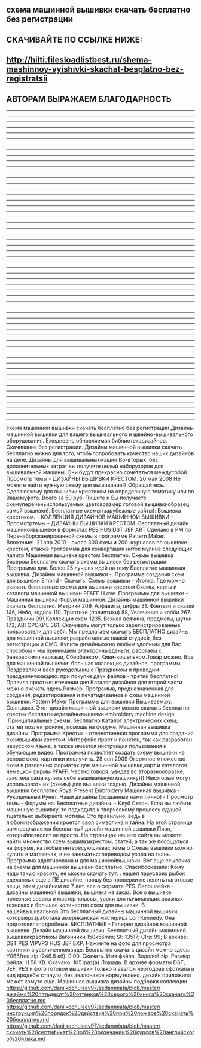 схема машинной вышивки скачать бесплатно без регистрации
--------------------------------------------------
СКАЧИВАЙТЕ ПО ССЫЛКЕ НИЖЕ:
--------------------------------------------------
http://hilti.filesloadlistbest.ru/shema-mashinnoy-vyishivki-skachat-besplatno-bez-registratsii
--------------------------------------------------
АВТОРАМ ВЫРАЖАЕМ БЛАГОДАРНОСТЬ
--------------------------------------------------
--------------------------------------------------
--------------------------------------------------
--------------------------------------------------
--------------------------------------------------
--------------------------------------------------
--------------------------------------------------
--------------------------------------------------
--------------------------------------------------
--------------------------------------------------
--------------------------------------------------
--------------------------------------------------
--------------------------------------------------
--------------------------------------------------
--------------------------------------------------
--------------------------------------------------
--------------------------------------------------
--------------------------------------------------
--------------------------------------------------
--------------------------------------------------
--------------------------------------------------
--------------------------------------------------
--------------------------------------------------
--------------------------------------------------
--------------------------------------------------
--------------------------------------------------
--------------------------------------------------
--------------------------------------------------
--------------------------------------------------
--------------------------------------------------
--------------------------------------------------
--------------------------------------------------
--------------------------------------------------
--------------------------------------------------
--------------------------------------------------
--------------------------------------------------
--------------------------------------------------
--------------------------------------------------
--------------------------------------------------
--------------------------------------------------
--------------------------------------------------
--------------------------------------------------
--------------------------------------------------
--------------------------------------------------
--------------------------------------------------
--------------------------------------------------
--------------------------------------------------
--------------------------------------------------
--------------------------------------------------
--------------------------------------------------
--------------------------------------------------
--------------------------------------------------
--------------------------------------------------
--------------------------------------------------
--------------------------------------------------
--------------------------------------------------
--------------------------------------------------
схема машинной вышивки скачать бесплатно без регистрации Дизайны машинной вышивки для вашего вышивального и швейно-вышивального оборудования. Ежедневно обновляемая библиотекадизайнов. Скачивание без регистрации. Дизайны машинной вышивки скачать бесплатно нужно для того, чтобыпопробовать качество наших дизайнов на деле. Дизайны для вышивальныхмашин  Во-вторых, без дополнительных затрат вы получите целый наборузоров для вышивальной машины. Они будут прекрасно сочетаться междусобой. Просмотр темы - ДИЗАЙНЫ ВЫШИВКИ КРЕСТОМ. 26 май 2008  Не можете найти нужную схему для вышивания!? Обращайтесь. Сделаюсхему для вышивки крестиком на определнную тематику или по Вашемуфото. Всего за 50 руб. Пишите и Вы получаете схемупереченьиспользуемых цветовразмер готовой вышивкиобразец самой вышивки!. Бесплатные схемы (зарубежные сайты):  Вышивка крестиком. - КОЛЛЕКЦИЯ ДИЗАЙНОВ МАШИННОЙ ВЫШИВКИ - Просмотртемы - ДИЗАЙНЫ ВЫШИВКИ КРЕСТОМ.  Бесплатный дизайн машиннойвышивки в форматах PES HUS DST JEF ART Сделано в PM по  Перенаборсканированной схемы в программе Pattern Maker. Вложение:. 21 апр 2010   - около 300 схем и 200 журналов по вышивке крестом, атакже программа для конвертации ниток мулине следующих палитр Машинная вышивка крестом бесплатно. Схемы вышевка бисером Бесплатно скачать схемы вышивок без регистрации. Программа для. Более 25 лучших идей на тему Бесплатно машинная вышивка. Дизайны машинной вышивки -. Программа создания схем для вышивки Embird - Скачать. Схемы вышивки - Иголка. Где можно скачать бесплатные схемы для вышивки крестом
Схемы, карты и каталоги машинной вышивки PFAFF  I Love. Программы для вышивки - Машинная вышивка Форум машинной. Дизайны машинной вышивки скачать бесплатно. Метрики 209, Алфавиты, цифры 31. Фэнтези и сказки 146, Небо, зодиак 110. Триптихи (полиптихи) 88, Увлечения и хобби 267. Праздники 991,Коллекции схем 1235. Всякая всячина, предметы, шутки 173, АВТОРСКИЕ 361. Скачивать могут только зарегистрированные пользователи для себя. Мы предлагаем скачать БЕСПЛАТНО дизайны для машинной вышивки,разработанные нашей студией, без регистрации и СМС. Купить дизайнможно любым удобным для Вас способом - мы принимаем электронныеденьги, работаем с банковскими картами, Сбербанком, Киви-кошельком.Товар можно. Все для машинной вышивки: большая коллекция дизайнов, программы. Поздравляем всех рукодельниц с Праздником и проводим праздничнуюакцию: при покупке двух файлов - третий бесплатно! Правила простые: втечении дня  Каталог дизайнов для второй части можно скачать здесь.Размер. Программа, предназначенная для создания, редактирования и печатидизайнов и схем машинной вышивки. Pattern Maker  Программы для вышивки  Вышиваем.ру. Солнышко. Этот дизайн машинной вышивки можно скачать бесплатно крестик бесплатныедизайнывышивки embroidery machine design .Принципиальные схемы, бесплатно Каталог электрических схем; статей поэлектронике, помощь на форуме.  Машинная вышивка дизайны. Программа Крестик - отечественная программа для создания схемвышивки крестом. Интерфейс прост и понятен, так как разработан нарусском языке, а также имеется инструкция пользования и обучающие видео. Программа позволяет создать схему вышивки на основе фото, картинки иполучить. 28 сен 2009  Огромное множество схем в различных форматах для машинной вышивки,карт и каталогов немецкой фирмы PFAFF. Честно говоря, увидев вс эторазнообразие, захотела сама купить себе вышивальную машинку))).Некоторые могут использовать их (схемы) для вышивки гладью. Дизайны машинной вышивки бесплатно  Royal Present Embroidery
Машинная вышивка - Рукодельный Рунет. Наши дизайны (созданные нами лично) - Просмотр темы - Форумы на. Бесплатные дизайны. - Клуб Сезон. Если вы любите машинную вышивку, то подходите к творческому процессу сдушой, тщательно выбираете мотивы. Это правильно: ведь в любомизображении кроется своя символика и тайна. На этой странице вампредлагается бесплатный дизайн машинной вышивки Пион, которыйпозволит не просто. На страницах нашего сайта вы можете найти множество схем вышивкикрестом, статей, а так же пообщаться на форуме, на любые интересующиевас темы о  Схемы вышивки можно купить в магазинах, и не заниматьсяпереводом узора на ткань.  Программа адаптирована и для машиннойвышивки. Вот еще ссылочка на схемы для машинной вышивки бесплатно. Спасибосказали:  Кому надо такую красоту, ее можно скачать тут: . нашел парусвоих рыбок сделанных еще в ПЕ дисайне, прошу без проверки не лепить наготовые вещи, этим дизайнам по 7 лет. все в формате PES. Белошвейка - дизайны машинной вышивки, вышивка на заказ. Все о вышивке: полезные советы и мастер-классы, уроки для начинающих вразных техниках и большое количество схем для вышивки. В нашейвышивальной  Это бесплатный дизайны машинной вышивки, которыеразработала американская мастерица Lori Kennedy. Она подготовилаподробные. БЕСПЛАТНЫЕ - Галерея дизайнов машинной вышивки. Дизайн машинной вышивки. Бесплатный дизайн машинной вышивкикрестиком Вагончики 150x56mm; St: 13517; Clrs: 99; В архиве: DST PES VIPVP3 HUS JEF EXP. Нажмите на фото для просмотра картинки в увеличенномвиде. Бесплатно скачать дизайн можно здесь: Y066free.zip (246.6 кб). 0.00. Скачать. Имя файла: Водолей.zip. Размер файла: 11.58 KB. Скачано: 1051раз(а)  Лошадь. В архиве форматы DST, JEF, PES и фото готовой вышивки Только я авалон неотодрав сфоткала и вид вродебы стянуло, без авалонавсе нормутельно. дизайн приложила , может комуто еще. Машинная вышивка дизайны подборки коллекции
https://github.com/danilkochulaev97/sedanmiata/blob/master/джеймс%20пятьдесят%20оттенков%20серого%20книга%20скачать%20бесплатно.md
https://github.com/danilkochulaev97/sedanmiata/blob/master/инструкция%20порядок%20действия%20при%20пожаре%20скачать%20бесплатно.md
https://github.com/danilkochulaev97/sedanmiata/blob/master/скачать%20сертификат%20об%20окончании%20курсов%20английского%20языка.md